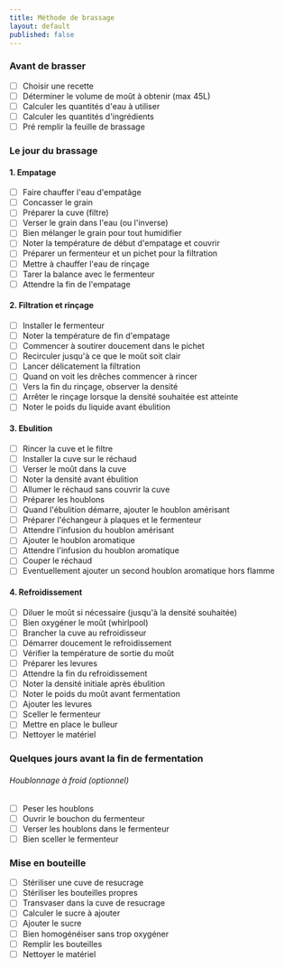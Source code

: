 ```yaml
---
title: Méthode de brassage
layout: default
published: false
---
```


### Avant de brasser
- [ ] Choisir une recette
- [ ] Déterminer le volume de moût à obtenir (max 45L)
- [ ] Calculer les quantités d'eau à utiliser
- [ ] Calculer les quantités d'ingrédients
- [ ] Pré remplir la feuille de brassage

### Le jour du brassage
#### 1. Empatage
- [ ] Faire chauffer l'eau d'empatâge
- [ ] Concasser le grain
- [ ] Préparer la cuve (filtre)
- [ ] Verser le grain dans l'eau (ou l'inverse)
- [ ] Bien mélanger le grain pour tout humidifier
- [ ] Noter la température de début d'empatage et couvrir
- [ ] Préparer un fermenteur et un pichet pour la filtration
- [ ] Mettre à chauffer l'eau de rinçage
- [ ] Tarer la balance avec le fermenteur
- [ ] Attendre la fin de l'empatage

#### 2. Filtration et rinçage
- [ ] Installer le fermenteur
- [ ] Noter la température de fin d'empatage
- [ ] Commencer à soutirer doucement dans le pichet
- [ ] Recirculer jusqu'à ce que le moût soit clair
- [ ] Lancer délicatement la filtration
- [ ] Quand on voit les drêches commencer à rincer
- [ ] Vers la fin du rinçage, observer la densité
- [ ] Arrêter le rinçage lorsque la densité souhaitée est atteinte
- [ ] Noter le poids du liquide avant ébulition

#### 3. Ebulition
- [ ] Rincer la cuve et le filtre
- [ ] Installer la cuve sur le réchaud
- [ ] Verser le moût dans la cuve
- [ ] Noter la densité avant ébulition
- [ ] Allumer le réchaud sans couvrir la cuve
- [ ] Préparer les houblons
- [ ] Quand l'ébulition démarre, ajouter le houblon amérisant
- [ ] Préparer l'échangeur à plaques et le fermenteur
- [ ] Attendre l'infusion du houblon amérisant
- [ ] Ajouter le houblon aromatique
- [ ] Attendre l'infusion du houblon aromatique
- [ ] Couper le réchaud
- [ ] Eventuellement ajouter un second houblon aromatique hors flamme

#### 4. Refroidissement
- [ ] Diluer le moût si nécessaire (jusqu'à la densité souhaitée)
- [ ] Bien oxygéner le moût (whirlpool)
- [ ] Brancher la cuve au refroidisseur
- [ ] Démarrer doucement le refroidissement
- [ ] Vérifier la température de sortie du moût
- [ ] Préparer les levures
- [ ] Attendre la fin du refroidissement
- [ ] Noter la densité initiale après ébulition
- [ ] Noter le poids du moût avant fermentation
- [ ] Ajouter les levures
- [ ] Sceller le fermenteur
- [ ] Mettre en place le bulleur
- [ ] Nettoyer le matériel

### Quelques jours avant la fin de fermentation
###### Houblonnage à froid (optionnel)
- [ ] Peser les houblons
- [ ] Ouvrir le bouchon du fermenteur
- [ ] Verser les houblons dans le fermenteur
- [ ] Bien sceller le fermenteur

### Mise en bouteille
- [ ] Stériliser une cuve de resucrage
- [ ] Stériliser les bouteilles propres
- [ ] Transvaser dans la cuve de resucrage
- [ ] Calculer le sucre à ajouter
- [ ] Ajouter le sucre
- [ ] Bien homogénéiser sans trop oxygéner
- [ ] Remplir les bouteilles
- [ ] Nettoyer le matériel
